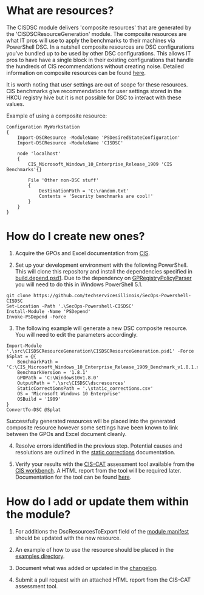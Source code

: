 # What are resources?
The CISDSC module delivers 'composite resources' that are generated by the 'CISDSCResourceGeneration' module. The composite resources are what IT pros will use to apply the benchmarks to their machines via PowerShell DSC. In a nutshell composite resources are DSC configurations you've bundled up to be used by other DSC configurations. This allows IT pros to have have a single block in their existing configurations that handle the hundreds of CIS recommendations without creating noise. Detailed information on composite resources can be found [here](https://docs.microsoft.com/en-us/powershell/scripting/dsc/resources/authoringresourcecomposite?view=powershell-7).

It is worth noting that user settings are out of scope for these resources. CIS benchmarks give recommendations for user settings stored in the HKCU registry hive but it is not possible for DSC to interact with these values.

Example of using a composite resource:
```
Configuration MyWorkstation
{
    Import-DSCResource -ModuleName 'PSDesiredStateConfiguration'
    Import-DSCResource -ModuleName 'CISDSC'

    node 'localhost'
    {
        CIS_Microsoft_Windows_10_Enterprise_Release_1909 'CIS Benchmarks'{}

        File 'Other non-DSC stuff'
        {
            DestinationPath = 'C:\random.txt'
            Contents = 'Security benchmarks are cool!'
        }
    }
}
```

# How do I create new ones?
1) Acquire the GPOs and Excel documentation from [CIS](static_corrections.md).

2) Set up your development environment with the following PowerShell. This will clone this repository and install the dependencies specified in [build.depend.psd1](..\build.depend.psd1). Due to the dependency on [GPRegistryPolicyParser](https://www.powershellgallery.com/packages/GPRegistryPolicyParser) you will need to do this in Windows PowerShell 5.1.
```
git clone https://github.com/techservicesillinois/SecOps-Powershell-CISDSC
Set-Location -Path '.\SecOps-Powershell-CISDSC'
Install-Module -Name 'PSDepend'
Invoke-PSDepend -Force
```

3) The following example will generate a new DSC composite resource. You will need to edit the parameters accordingly.
```
Import-Module '.\src\CISDSCResourceGeneration\CISDSCResourceGeneration.psd1' -Force
$Splat = @{
    BenchmarkPath = 'C:\CIS_Microsoft_Windows_10_Enterprise_Release_1909_Benchmark_v1.8.1.xlsx'
    BenchmarkVersion = '1.8.1'
    GPOPath = 'C:\Windows10v1.8.0'
    OutputPath = '.\src\CISDSC\dscresources'
    StaticCorrectionsPath = '.\static_corrections.csv'
    OS = 'Microsoft Windows 10 Enterprise'
    OSBuild = '1909'
}
ConvertTo-DSC @Splat
```
Successfully generated resources will be placed into the generated composite resource however some settings have been known to link between the GPOs and Excel document cleanly.

4) Resolve errors identified in the previous step. Potential causes and resolutions are outlined in the [static corrections](static_correctiond.md) documentation.

5) Verify your results with the [CIS-CAT](https://workbench.cisecurity.org/files/2151) assessment tool available from the [CIS workbench](https://workbench.cisecurity.org/). A HTML report from the tool will be required later. Documentation for the tool can be found [here](https://ccpa-docs.readthedocs.io/en/latest/User%20Guide%20for%20CLI/).

# How do I add or update them within the module?
1) For additions the DscResourcesToExport field of the [module manifest](..\src\CISDSC\CISDSC.psd1) should be updated with the new resource.

2) An example of how to use the resource should be placed in the [examples directory](..\src\CISDSC\Examples).

3) Document what was added or updated in the [changelog](..\changelog.txt).

4) Submit a pull request with an attached HTML report from the CIS-CAT assessment tool.